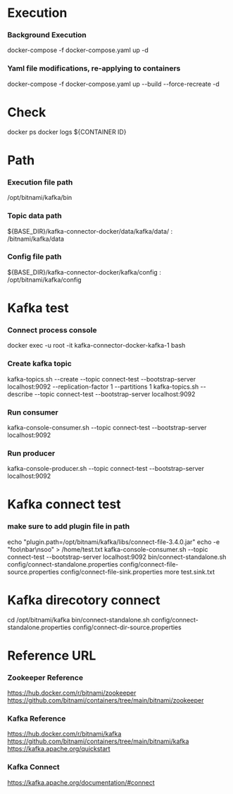   
# Execution
### Background Execution
docker-compose -f docker-compose.yaml up -d
### Yaml file modifications, re-applying to containers
docker-compose -f docker-compose.yaml up --build --force-recreate -d   


# Check
docker ps
docker logs ${CONTAINER ID}   


# Path
### Execution file path 
/opt/bitnami/kafka/bin 
### Topic data path 
${BASE_DIR}/kafka-connector-docker/data/kafka/data/ : /bitnami/kafka/data
### Config file path 
${BASE_DIR}/kafka-connector-docker/kafka/config : /opt/bitnami/kafka/config   


# Kafka test
### Connect process console
docker exec -u root -it kafka-connector-docker-kafka-1 bash

### Create kafka topic
kafka-topics.sh --create --topic connect-test --bootstrap-server localhost:9092 --replication-factor 1 --partitions 1
kafka-topics.sh --describe --topic connect-test --bootstrap-server localhost:9092

### Run consumer
kafka-console-consumer.sh --topic connect-test --bootstrap-server localhost:9092
### Run producer
kafka-console-producer.sh --topic connect-test --bootstrap-server localhost:9092   


# Kafka connect test
### make sure to add plugin file in path
echo "plugin.path=/opt/bitnami/kafka/libs/connect-file-3.4.0.jar"
echo -e "foo\nbar\nsoo" > /home/test.txt
kafka-console-consumer.sh --topic connect-test --bootstrap-server localhost:9092
bin/connect-standalone.sh config/connect-standalone.properties config/connect-file-source.properties config/connect-file-sink.properties
more test.sink.txt


# Kafka direcotory connect
cd /opt/bitnami/kafka
bin/connect-standalone.sh config/connect-standalone.properties config/connect-dir-source.properties


# Reference URL
### Zookeeper Reference
https://hub.docker.com/r/bitnami/zookeeper
https://github.com/bitnami/containers/tree/main/bitnami/zookeeper

### Kafka Reference
https://hub.docker.com/r/bitnami/kafka
https://github.com/bitnami/containers/tree/main/bitnami/kafka
https://kafka.apache.org/quickstart

### Kafka Connect
https://kafka.apache.org/documentation/#connect